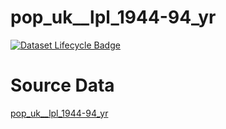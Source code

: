 # pop_uk__lpl_1944-94_yr

[![Dataset Lifecycle Badge](https://img.shields.io/static/v1.svg?label=Lifecycle&message=Unreleased&color=blue)](https://github.com/davidearn/iidda/blob/main/docs/lifecycle.md)

# Source Data

[pop_uk__lpl_1944-94_yr](https://raw.githubusercontent.com/davidearn/iidda/master/data/pop_uk__lpl_1944-94_yr/source-data/pop_uk__lpl_1944-94_yr.csv)
